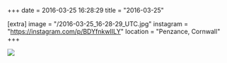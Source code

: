 +++
date = 2016-03-25 16:28:29
title = "2016-03-25"

[extra]
image = "/2016-03-25_16-28-29_UTC.jpg"
instagram = "https://instagram.com/p/BDYfnkwIILY"
location = "Penzance, Cornwall"
+++

<img src="/2016-03-25_16-28-29_UTC.jpg" />
